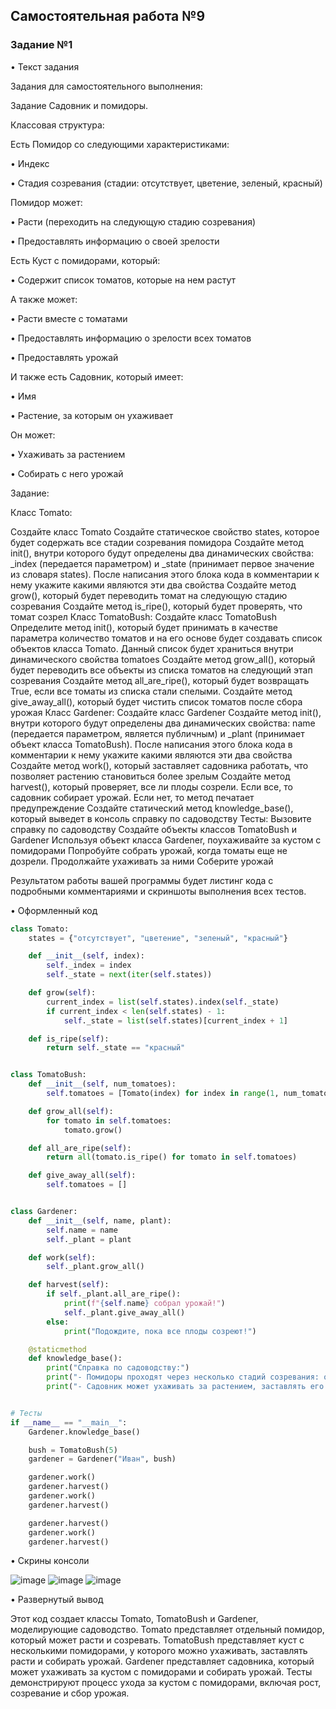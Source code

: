 ## Самостоятельная работа №9

### Задание №1
• Текст задания

Задания для самостоятельного выполнения:

Задание Садовник и помидоры.

Классовая структура:

Есть Помидор со следующими характеристиками:

• Индекс

• Стадия созревания (стадии: отсутствует, цветение, зеленый, красный)

Помидор может:

• Расти (переходить на следующую стадию созревания)

• Предоставлять информацию о своей зрелости

Есть Куст с помидорами, который:

• Содержит список томатов, которые на нем растут

А также может:

• Расти вместе с томатами

• Предоставлять информацию о зрелости всех томатов

• Предоставлять урожай

И также есть Садовник, который имеет:

• Имя

• Растение, за которым он ухаживает

Он может:

• Ухаживать за растением

• Собирать с него урожай

Задание:

Класс Tomato:

Создайте класс Tomato
Создайте статическое свойство states, которое будет содержать все стадии созревания помидора
Создайте метод init(), внутри которого будут определены два динамических свойства: _index (передается параметром) и _state (принимает первое значение из словаря states). После написания этого блока кода в комментарии к нему укажите какими являются эти два свойства
Создайте метод grow(), который будет переводить томат на следующую стадию созревания
Создайте метод is_ripe(), который будет проверять, что томат созрел Класс TomatoBush:
Создайте класс TomatoBush
Определите метод init(), который будет принимать в качестве параметра количество томатов и на его основе будет создавать список объектов класса Tomato. Данный список будет храниться внутри динамического свойства tomatoes
Создайте метод grow_all(), который будет переводить все объекты из списка томатов на следующий этап созревания
Создайте метод all_are_ripe(), который будет возвращать True, если все томаты из списка стали спелыми.
Создайте метод give_away_all(), который будет чистить список томатов после сбора урожая Класс Gardener:
Создайте класс Gardener
Создайте метод init(), внутри которого будут определены два динамических свойства: name (передается параметром, является публичным) и _plant (принимает объект класса TomatoBush). После написания этого блока кода в комментарии к нему укажите какими являются эти два свойства
Создайте метод work(), который заставляет садовника работать, что позволяет растению становиться более зрелым
Создайте метод harvest(), который проверяет, все ли плоды созрели. Если все, то садовник собирает урожай. Если нет, то метод печатает предупреждение
Создайте статический метод knowledge_base(), который выведет в консоль справку по садоводству Тесты:
Вызовите справку по садоводству
Создайте объекты классов TomatoBush и Gardener
Используя объект класса Gardener, поухаживайте за кустом с помидорами
Попробуйте собрать урожай, когда томаты еще не дозрели.
Продолжайте ухаживать за ними Соберите урожай

Результатом работы вашей программы будет листинг кода с подробными комментариями и скриншоты выполнения всех тестов.

• Оформленный код

``` python
class Tomato:
    states = {"отсутствует", "цветение", "зеленый", "красный"}

    def __init__(self, index):
        self._index = index
        self._state = next(iter(self.states))

    def grow(self):
        current_index = list(self.states).index(self._state)
        if current_index < len(self.states) - 1:
            self._state = list(self.states)[current_index + 1]

    def is_ripe(self):
        return self._state == "красный"


class TomatoBush:
    def __init__(self, num_tomatoes):
        self.tomatoes = [Tomato(index) for index in range(1, num_tomatoes + 1)]

    def grow_all(self):
        for tomato in self.tomatoes:
            tomato.grow()

    def all_are_ripe(self):
        return all(tomato.is_ripe() for tomato in self.tomatoes)

    def give_away_all(self):
        self.tomatoes = []


class Gardener:
    def __init__(self, name, plant):
        self.name = name
        self._plant = plant

    def work(self):
        self._plant.grow_all()

    def harvest(self):
        if self._plant.all_are_ripe():
            print(f"{self.name} собрал урожай!")
            self._plant.give_away_all()
        else:
            print("Подождите, пока все плоды созреют!")

    @staticmethod
    def knowledge_base():
        print("Справка по садоводству:")
        print("- Помидоры проходят через несколько стадий созревания: от отсутствия до красного.")
        print("- Садовник может ухаживать за растением, заставлять его расти и собирать урожай.")


# Тесты
if __name__ == "__main__":
    Gardener.knowledge_base()

    bush = TomatoBush(5)
    gardener = Gardener("Иван", bush)

    gardener.work()
    gardener.harvest()
    gardener.work()
    gardener.harvest()

    gardener.harvest()
    gardener.work()
    gardener.harvest()
```

• Скрины консоли

![image](https://github.com/Bucka007/PI_ZB_22-2/assets/165667984/8f749271-554f-4db5-9e28-85c82fc20747)
![image](https://github.com/Bucka007/PI_ZB_22-2/assets/165667984/d3b4eb0c-f411-41ef-9c88-81ea2e4f945f)
![image](https://github.com/Bucka007/PI_ZB_22-2/assets/165667984/0dab5f21-f19b-4e1f-a31d-e8840fac67d0)

• Развернутый вывод

Этот код создает классы Tomato, TomatoBush и Gardener, моделирующие садоводство.
Tomato представляет отдельный помидор, который может расти и созревать.
TomatoBush представляет куст с несколькими помидорами, у которого можно ухаживать, заставлять расти и собирать урожай.
Gardener представляет садовника, который может ухаживать за кустом с помидорами и собирать урожай.
Тесты демонстрируют процесс ухода за кустом с помидорами, включая рост, созревание и сбор урожая.
